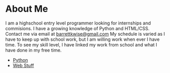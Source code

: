 <h1>About Me</h1>
<p>I am a highschool entry level programmer looking for internships and commisions.
I have a growing knowledge of Python and HTML/CSS.
Contact me via email at <a href="mailto:email:barrettkwise@gmail.com">barrettkwise@gmail.com</a>
My schedule is varied as I have to keep up with school work, but I am willing work when ever I have time.
To see my skill level, I have linked my work from school and what I have done in my free time.
<ul><li><a href="https://github.com/turt1edman/python">Python</a></li>
<li><a href="https://github.com/turt1edman/web-stuff">Web Stuff</a></li></ul>
</p>

<!---
turt1edman/turt1edman is a ✨ special ✨ repository because its `README.md` (this file) appears on your GitHub profile.
You can click the Preview link to take a look at your changes.
--->
